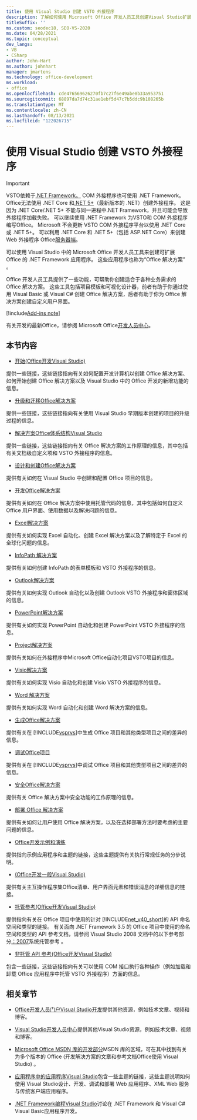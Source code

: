 ```yaml
---
title: 使用 Visual Studio 创建 VSTO 外接程序
description: 了解如何使用 Microsoft Office 开发人员工具创建Visual Studio扩展.NET Framework的应用程序Office。
titleSuffix: ''
ms.custom: seodec18, SEO-VS-2020
ms.date: 04/28/2021
ms.topic: conceptual
dev_langs:
- VB
- CSharp
author: John-Hart
ms.author: johnhart
manager: jmartens
ms.technology: office-development
ms.workload:
- office
ms.openlocfilehash: cde476569626270fb7c27f6e49abe8b33a953751
ms.sourcegitcommit: 68897da7d74c31ae1ebf5d47c7b5ddc9b108265b
ms.translationtype: MT
ms.contentlocale: zh-CN
ms.lasthandoff: 08/13/2021
ms.locfileid: "122026715"
---
```

# <a name="create-vsto-add-ins-for-office-by-using-visual-studio"></a>使用 Visual Studio 创建 VSTO 外接程序
> [!IMPORTANT]
> VSTO依赖于[.NET Framework。](https://docs.microsoft.com/dotnet/framework/get-started/overview) COM 外接程序也可使用 .NET Framework。 Office无法使用 .NET Core 和[.NET 5+](https://docs.microsoft.com/dotnet/core/dotnet-five)（最新版本的 .NET）创建外接程序。 这是因为 .NET Core/.NET 5+ 不能与同一进程中.NET Framework，并且可能会导致外接程序加载失败。 可以继续使用 .NET Framework 为VSTO和 COM 外接程序编写Office。 Microsoft 不会更新 VSTO COM 外接程序平台以使用 .NET Core 或 .NET 5+。 可以利用 .NET Core 和 .NET 5+（包括 ASP.NET Core）来创建 Web 外接程序 Office[服务器端](https://docs.microsoft.com/office/dev/add-ins/overview/office-add-ins)。

  可以使用 Visual Studio 中的 Microsoft Office 开发人员工具来创建可扩展 Office 的 .NET Framework 应用程序。 这些应用程序也称为“Office 解决方案” 。

 Office 开发人员工具提供了一些功能，可帮助你创建适合于各种业务需求的 Office 解决方案。 这些工具包括项目模板和可视化设计器，前者有助于你通过使用 Visual Basic 或 Visual C# 创建 Office 解决方案，后者有助于你为 Office 解决方案创建自定义用户界面。

[!include[Add-ins note](includes/addinsnote.md)]

 有关开发的最新Office，请参阅 Microsoft Office[开发人员中心](https://developer.microsoft.com/office/docs)。

## <a name="in-this-section"></a>本节内容
- [开始&#40;Office开发Visual Studio&#41;](getting-started-office-development-in-visual-studio.md)

 提供一些链接，这些链接指向有关如何配置开发计算机以创建 Office 解决方案、如何开始创建 Office 解决方案以及 Visual Studio 中的 Office 开发的新增功能的信息。

- [升级和迁移Office解决方案](upgrading-and-migrating-office-solutions.md)

 提供一些链接，这些链接指向有关使用 Visual Studio 早期版本创建的项目的升级过程的信息。

- [解决方案Office体系结构Visual Studio](architecture-of-office-solutions-in-visual-studio.md)

 提供一些链接，这些链接指向有关 Office 解决方案的工作原理的信息，其中包括有关文档级自定义项和 VSTO 外接程序的信息。

- [设计和创建Office解决方案](designing-and-creating-office-solutions.md)

 提供有关如何在 Visual Studio 中创建和配置 Office 项目的信息。

- [开发Office解决方案](developing-office-solutions.md)

 提供有关如何在 Office 解决方案中使用托管代码的信息，其中包括如何自定义 Office 用户界面、使用数据以及解决问题的信息。

- [Excel解决方案](excel-solutions.md)

 提供有关如何实现 Excel 自动化、创建 Excel 解决方案以及了解特定于 Excel 的全球化问题的信息。

- [InfoPath 解决方案](infopath-solutions.md)

 提供有关如何创建 InfoPath 的表单模板和 VSTO 外接程序的信息。

- [Outlook解决方案](outlook-solutions.md)

 提供有关如何实现 Outlook 自动化以及创建 Outlook VSTO 外接程序和窗体区域的信息。

- [PowerPoint解决方案](powerpoint-solutions.md)

 提供有关如何实现 PowerPoint 自动化和创建 PowerPoint VSTO 外接程序的信息。

- [Project解决方案](project-solutions.md)

 提供有关如何在外接程序中Microsoft Office自动化项目VSTO项目的信息。

- [Visio解决方案](visio-solutions.md)

 提供有关如何实现 Visio 自动化和创建 Visio VSTO 外接程序的信息。

- [Word 解决方案](word-solutions.md)

 提供有关如何实现 Word 自动化和创建 Word 解决方案的信息。

- [生成Office解决方案](building-office-solutions.md)

 提供有关在 [!INCLUDE[vsprvs](../sharepoint/includes/vsprvs-md.md)]中生成 Office 项目和其他类型项目之间的差异的信息。

- [调试Office项目](debugging-office-projects.md)

 提供有关在 [!INCLUDE[vsprvs](../sharepoint/includes/vsprvs-md.md)]中调试 Office 项目和其他类型项目之间的差异的信息。

- [安全Office解决方案](securing-office-solutions.md)

 提供有关 Office 解决方案中安全功能的工作原理的信息。

- [部署 Office 解决方案](deploying-an-office-solution.md)

 提供有关如何让用户使用 Office 解决方案，以及在选择部署方法时要考虑的主要问题的信息。

- [Office开发示例和演练](office-development-samples-and-walkthroughs.md)

 提供指向示例应用程序和主题的链接，这些主题提供有关执行常规任务的分步说明。

- [&#40;Office开发一般Visual Studio&#41;](general-reference-office-development-in-visual-studio.md)

 提供有关主互操作程序集Office清单、用户界面元素和错误消息的详细信息的链接。

- [托管参考&#40;Office开发Visual Studio&#41;](managed-reference-office-development-in-visual-studio.md)

 提供指向有关在 Office 项目中使用的针对 [!INCLUDE[net_v40_short](../sharepoint/includes/net-v40-short-md.md)]的 API 命名空间和类型的链接。 有关面向 .NET Framework 3.5 的 Office 项目中使用的命名空间和类型的 API 参考文档，请参阅 Visual Studio 2008 文档中的以下参考部分[：2007](managed-reference-office-development-in-visual-studio.md)系统托管参考 。

- [非托管 API 参考&#40;Office开发Visual Studio&#41;](unmanaged-api-reference-office-development-in-visual-studio.md)

 包含一些链接，这些链接指向有关可以使用 COM 接口执行各种操作（例如加载和卸载 Office 应用程序中托管 VSTO 外接程序）方面的信息。

## <a name="related-sections"></a>相关章节
- [Office开发人员门户Visual Studio开发](https://developer.microsoft.com/office/docs)提供其他资源，例如技术文章、视频和博客。

- [Visual Studio开发人员中心](https://visualstudio.microsoft.com/)提供其他Visual Studio资源，例如技术文章、视频和博客。

- [Microsoft Office MSDN 库的开发部分](/previous-versions/office/office-12/bb726434(v=office.12))MSDN 库的区域，可在其中找到有关为多个版本的 Office (开发解决方案的文章和参考文档Office使用 Visual Studio) 。

- [应用程序中的应用程序Visual Studio](/previous-versions/h8w79z10(v=vs.140))包含一些主题的链接，这些主题说明如何使用 Visual Studio设计、开发、调试和部署 Web 应用程序、XML Web 服务与传统客户端应用程序。

- [.NET Framework编程Visual Studio](/previous-versions/visualstudio/visual-studio-2010/k1s94fta(v=vs.100))讨论在 .NET Framework 和 Visual C# Visual Basic应用程序开发。
